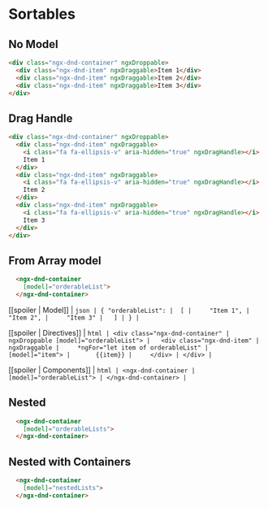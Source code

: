 # Sortables

## No Model

```html { playground }
<div class="ngx-dnd-container" ngxDroppable>
  <div class="ngx-dnd-item" ngxDraggable>Item 1</div>
  <div class="ngx-dnd-item" ngxDraggable>Item 2</div>
  <div class="ngx-dnd-item" ngxDraggable>Item 3</div>
</div>
```

## Drag Handle

```html { playground }
<div class="ngx-dnd-container" ngxDroppable>
  <div class="ngx-dnd-item" ngxDraggable>
    <i class="fa fa-ellipsis-v" aria-hidden="true" ngxDragHandle></i>
    Item 1
  </div>
  <div class="ngx-dnd-item" ngxDraggable>
    <i class="fa fa-ellipsis-v" aria-hidden="true" ngxDragHandle></i>
    Item 2
  </div>
  <div class="ngx-dnd-item" ngxDraggable>
    <i class="fa fa-ellipsis-v" aria-hidden="true" ngxDragHandle></i>
    Item 3
  </div>
</div>
```

## From Array model

```html { run context='{ "orderableList": ["Item 1", "Item 2", "Item 3"] }' }
  <ngx-dnd-container
    [model]="orderableList">
  </ngx-dnd-container>
```

[[spoiler | Model]]
| ```json
| { "orderableList":
|  [
|     "Item 1",
|     "Item 2",
|     "Item 3"
|   ]
| }
| ```

[[spoiler | Directives]]
| ```html
| <div class="ngx-dnd-container"
|     ngxDroppable [model]="orderableList">
|   <div class="ngx-dnd-item"
|     ngxDraggable
|     *ngFor="let item of orderableList"
|     [model]="item">
|       {{item}}
|     </div>
| </div>
| ```

[[spoiler | Components]]
| ```html
| <ngx-dnd-container
|   [model]="orderableList">
| </ngx-dnd-container>
| ```

## Nested

```html { playground context='{ "orderableLists": [["Item 1a", "Item 2a", "Item 3a"], ["Item 1b", "Item 2b", "Item 3b"]] }' }
  <ngx-dnd-container
    [model]="orderableLists">
  </ngx-dnd-container>
```

## Nested with Containers

```html { playground context='{ "nestedLists": [ { "label": "Item 1", "children": [] }, { "label": "Item 2", "children": [ { "label": "Item 2a", "children": [] }, { "label": "Item 2b", "children": [] }, { "label": "Item 2c", "children": [] } ] }, { "label": "Item 3", "children": [ { "label": "Item 3a", "children": [] }, { "label": "Item 3b", "children": [] }, { "label": "Item 3c", "children": [] } ] }] }' }
  <ngx-dnd-container
    [model]="nestedLists">
  </ngx-dnd-container>
````
